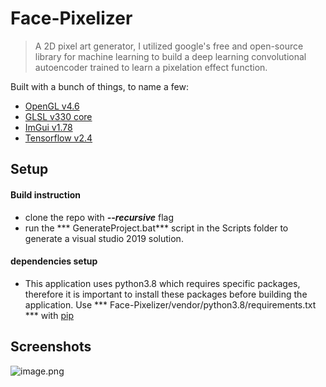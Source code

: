 # Face-Pixelizer
>  A 2D pixel art generator, I utilized google's free and open-source library for machine learning to build a deep learning convolutional autoencoder trained to learn a pixelation effect function. 

Built with a bunch of things, to name a few: 
- [OpenGL v4.6](https://www.opengl.org/)
- [GLSL v330 core](https://www.khronos.org/registry/OpenGL/specs/gl/GLSLangSpec.3.30.pdf)
- [ImGui v1.78](https://github.com/ocornut/imgui)
- [Tensorflow v2.4](https://www.tensorflow.org/)

## Setup
#### Build instruction
- clone the repo with ***--recursive*** flag
- run the *** GenerateProject.bat*** script in the Scripts folder to generate a visual studio 2019 solution. 
#### dependencies setup
- This application uses python3.8 which requires specific packages, therefore it is important to install these packages before building the application. Use *** Face-Pixelizer/vendor/python3.8/requirements.txt *** with [pip](https://pypi.org/project/pip/)


## Screenshots

![image.png](https://trello-attachments.s3.amazonaws.com/5f066448ad4865740ae83658/5fc37ac7ebb86d58a781eef0/7cdcb7d80432302a6371ec625b585e43/image.png) 
